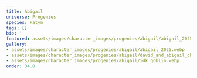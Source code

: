 ```yaml
---
title: Abigail
universe: Progenies
species: Patym
tags: []
bio: ''
featured: assets/images/character_images/progenies/abigail/abigail_2025.webp
gallery:
- assets/images/character_images/progenies/abigail/abigail_2025.webp
- assets/images/character_images/progenies/abigail/david_and_abigail_chilling.webp
- assets/images/character_images/progenies/abigail/idk_goblin.webp
order: 34.0
---
```





